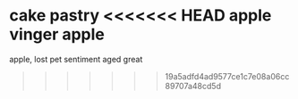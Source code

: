 cake pastry
<<<<<<< HEAD
apple
vinger
apple
=======
apple, lost pet
sentiment
aged
great
>>>>>>> 19a5adfd4ad9577ce1c7e08a06cc89707a48cd5d
